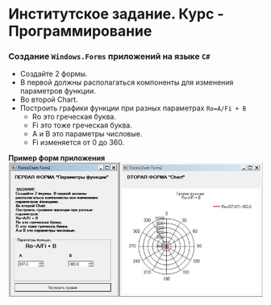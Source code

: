# Институтское задание. Курс - Программирование  

### Создание `Windows.Forms` приложений на языке `C#`

- Создайте 2 формы.  
- В первой должны располагаться компоненты для изменения параметров функции.  
- Во второй Chart.  
- Построить графики функции при разных параметрах  `Ro=A/Fi + B`
   - Ro это греческая буква.  
   - Fi это тоже греческая буква.  
   - A и B это параметры числовые.  
   - Fi изменяется от 0 до 360.
  
**Пример форм приложения**    
![Пример форм приложения](https://github.com/valmac/FormsChart/blob/master/PolarChart.jpg)
